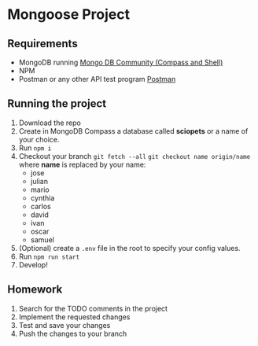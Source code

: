# Mongoose Project

## Requirements

- MongoDB running  [Mongo DB Community (Compass and Shell)](https://www.mongodb.com/try/download/compass)
- NPM
- Postman or any other API test program [Postman](https://www.postman.com/downloads/)

## Running the project

1. Download the repo 
2. Create in MongoDB Compass a database called **sciopets** or a name of your choice.
3. Run `npm i`
4. Checkout your branch
    `git fetch --all`
    `git checkout name origin/name`
     where **name** is replaced by your name:
    - jose
    - julian
    - mario
    - cynthia
    - carlos
    - david
    - ivan
    - oscar
    - samuel
5. (Optional) create a `.env` file in the root to specify your config values.
6. Run `npm run start`
7. Develop!

## Homework

1. Search for the TODO comments in the project
2. Implement the requested changes
3. Test and save your changes
4. Push the changes to your branch

